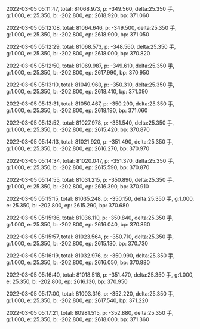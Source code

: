 2022-03-05 05:11:47, total: 81068.973, p: -349.560, delta:25.350 手, g:1.000, e: 25.350, b: -202.800, ep: 2618.920, bp: 371.060

2022-03-05 05:12:08, total: 81064.646, p: -349.500, delta:25.350 手, g:1.000, e: 25.350, b: -202.800, ep: 2618.900, bp: 371.050

2022-03-05 05:12:29, total: 81068.573, p: -348.560, delta:25.350 手, g:1.000, e: 25.350, b: -202.800, ep: 2618.000, bp: 370.820

2022-03-05 05:12:50, total: 81069.987, p: -349.610, delta:25.350 手, g:1.000, e: 25.350, b: -202.800, ep: 2617.990, bp: 370.950

2022-03-05 05:13:10, total: 81049.960, p: -350.310, delta:25.350 手, g:1.000, e: 25.350, b: -202.800, ep: 2618.410, bp: 371.090

2022-03-05 05:13:31, total: 81050.467, p: -350.290, delta:25.350 手, g:1.000, e: 25.350, b: -202.800, ep: 2618.190, bp: 371.060

2022-03-05 05:13:52, total: 81027.978, p: -351.540, delta:25.350 手, g:1.000, e: 25.350, b: -202.800, ep: 2615.420, bp: 370.870

2022-03-05 05:14:13, total: 81021.920, p: -351.490, delta:25.350 手, g:1.000, e: 25.350, b: -202.800, ep: 2616.270, bp: 370.970

2022-03-05 05:14:34, total: 81020.047, p: -351.370, delta:25.350 手, g:1.000, e: 25.350, b: -202.800, ep: 2615.590, bp: 370.870

2022-03-05 05:14:55, total: 81031.215, p: -350.890, delta:25.350 手, g:1.000, e: 25.350, b: -202.800, ep: 2616.390, bp: 370.910

2022-03-05 05:15:15, total: 81035.248, p: -350.150, delta:25.350 手, g:1.000, e: 25.350, b: -202.800, ep: 2615.290, bp: 370.680

2022-03-05 05:15:36, total: 81036.110, p: -350.840, delta:25.350 手, g:1.000, e: 25.350, b: -202.800, ep: 2616.040, bp: 370.860

2022-03-05 05:15:57, total: 81023.564, p: -350.710, delta:25.350 手, g:1.000, e: 25.350, b: -202.800, ep: 2615.130, bp: 370.730

2022-03-05 05:16:19, total: 81032.976, p: -350.990, delta:25.350 手, g:1.000, e: 25.350, b: -202.800, ep: 2616.050, bp: 370.880

2022-03-05 05:16:40, total: 81018.518, p: -351.470, delta:25.350 手, g:1.000, e: 25.350, b: -202.800, ep: 2616.130, bp: 370.950

2022-03-05 05:17:00, total: 81003.316, p: -352.220, delta:25.350 手, g:1.000, e: 25.350, b: -202.800, ep: 2617.540, bp: 371.220

2022-03-05 05:17:21, total: 80981.515, p: -352.880, delta:25.350 手, g:1.000, e: 25.350, b: -202.800, ep: 2618.000, bp: 371.360